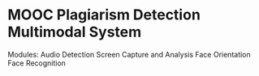 # MOOC Plagiarism Detection Multimodal System
 
Modules:
  Audio Detection
  Screen Capture and Analysis
  Face Orientation
  Face Recognition
